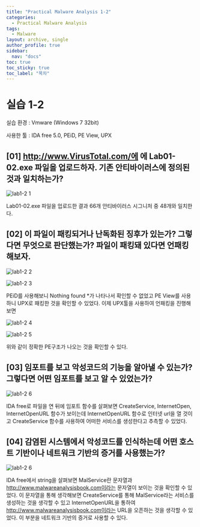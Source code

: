 ```yaml
---
title: "Practical Malware Analysis 1-2"
categories:
  - Practical Malware Analysis
tags:
  - Malware
layout: archive, single
author_profile: true
sidebar:
  nav: "docs"
toc: true
toc_sticky: true
toc_label: "목차"
---
```


# 실습 1-2

실습 환경 : Vmware (Windows 7 32bit)

사용한 툴 : IDA free 5.0, PEiD, PE View, UPX

 

## [01] http://www.VirusTotal.com/에 에 Lab01-02.exe 파일을 업로드하자. 기존 안티바이러스에 정의된 것과 일치하는가?

![lab1-2 1](https://user-images.githubusercontent.com/91646923/135558349-592be49b-175b-40ba-9503-960c17a8db2c.JPG)

Lab01-02.exe 파일을 업로드한 결과 66개 안티바이러스 시그니처 중 48개와 일치한다.

## [02] 이 파일이 패킹되거나 난독화된 징후가 있는가? 그렇다면 무엇으로 판단했는가? 파일이 패킹돼 있다면 언패킹 해보자.

![lab1-2 2](https://user-images.githubusercontent.com/91646923/135558353-b6b66232-8110-4601-bba4-7701756d7036.JPG)

![lab1-2 3](https://user-images.githubusercontent.com/91646923/135558400-9ef826fd-0623-4e1b-9f69-0b3a5b09b825.JPG)

PEiD를 사용해보니 Nothing found *가 나타나서 확인할 수 없었고 PE View를 사용하니 UPX로 패킹한 것을 확인할 수 있었다. 이제 UPX툴을 사용하여 언패킹을 진행해보면 

![lab1-2 4](https://user-images.githubusercontent.com/91646923/135558410-d1a20de5-6434-4ef1-af18-619bc2bf805f.JPG)

![lab1-2 5](https://user-images.githubusercontent.com/91646923/135558416-5753c5ca-a6ba-4d70-a438-3347544f957f.JPG)

위와 같이 정확한 PE구조가 나오는 것을 확인할 수 있다.

## [03] 임포트를 보고 악성코드의 기능을 알아낼 수  있는가? 그렇다면 어떤 임포트를 보고 알 수 있었는가?

![lab1-2 6](https://user-images.githubusercontent.com/91646923/135558428-254a7992-cc78-4fc3-a23e-80af5839fb63.JPG)

IDA free로 파일을 연 뒤에 임포트 함수를 살펴보면 CreateService, InternetOpen, InternetOpenURL 함수가 보이는데 InternetOpenURL 함수로 인터넷 url을 열 것이고 CreateService 함수를 사용하여 어떠한 서비스를 생성한다고 추측할 수 있었다.

## [04] 감염된 시스템에서 악성코드를 인식하는데 어떤 호스트 기반이나 네트워크 기반의 증거를 사용했는가?

![lab1-2 6](https://user-images.githubusercontent.com/91646923/135558446-ebc775a3-94b3-4c29-9fc2-c1be3b1ac35a.JPG)

IDA free에서 string을 살펴보면 MalService란 문자열과 http://www.malwareanalysisbook.com이라는 문자열이 보이는 것을 확인할 수 있었다. 이 문자열을 통해 생각해보면 CreateService를 통해 MalService라는 서비스를 생성하는 것을 생각할 수 있고 InternetOpenURL을 통하여 http://www.malwareanalysisbook.com이라는 URL을 오픈하는 것을 생각할 수 있었다. 이 부분을 네트워크 기반의 증거로 사용할 수 있다.
